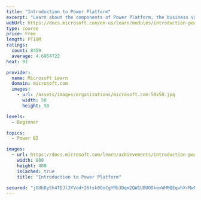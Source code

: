 ```yaml
---
title: "Introduction to Power Platform"
excerpt: "Learn about the components of Power Platform, the business value for customers, and security of the technology."
webUrl: https://docs.microsoft.com/en-us/learn/modules/introduction-power-platform/
type: course
price: Free
length: PT18M
ratings:
  count: 8459
  average: 4.6954722
heat: 91

provider:
  name: Microsoft Learn
  domain: microsoft.com
  images:
    - url: /assets/images/organizations/microsoft.com-50x50.jpg
      width: 50
      height: 50

levels:
  - Beginner

topics:
  - Power BI

images:
  - url: https://docs.microsoft.com/learn/achievements/introduction-power-platform-social.png
    width: 800
    height: 400
    isCached: true
    title: "Introduction to Power Platform"

secured: "jGUbDySh4TDJl3YVod+26tsk0GoCgYRb3Dqm2QW1UBUOOkexWHMQEqvhXrMwNZFFsTBUitewL+GwtM9s5hDzeL3ADfHP36GHvOw467FjAqBxW3d+tDA2oBh86rfRkEGlWXAjtTt8MfXXxsdRZRVXD8DamvtI9dsNtVq09wAsNUGbS8dYmXjgSI41nAzcZlCn0Wk4aAymf+7Th9qy2F1qbAXKD2Bzx48tsQT4yEDJR5CI0WaRSverQs+3LXHjCaSnLznZivVhQiPsDfFXTRcGfOQtgoW1cNNLU+WKP95L4rjI/UwuSbCKCTBPI9irjcYzNPSNLOAUf3KKOX2jiKH7MnIoaytt69femH+8DLNudUQ/dIxDQe0ROzYBc8CY7vRfBSElSlw2jq5hTvJkQcb/GJrJO59BMvQAJfnT0CKD7qE=;Fm06lV5xv1lkEaKWELu33Q=="
---
```


